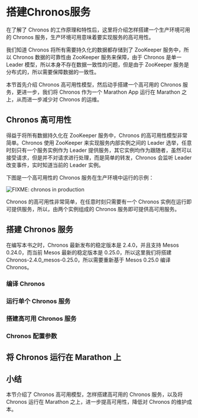 # 搭建Chronos服务

在了解了 Chronos 的工作原理和特性后，这里将介绍怎样搭建一个生产环境可用的 Chronos 服务，生产环境可用意味着要实现服务的高可用性。

我们知道 Chronos 将所有需要持久化的数据都存储到了 ZooKeeper 服务中，所以 Chronos 数据的可靠性由 ZooKeeper 服务来保障，由于 Chronos 是单一 Leader 模型，所以本身不存在数据一致性的问题，但是由于 ZooKeeper 服务是分布式的，所以需要保障数据的一致性。

本节首先介绍 Chronos 高可用性模型，然后动手搭建一个高可用的 Chronos 服务，更进一步，我们将 Chronos 作为一个 Marathon App 运行在 Marathon 之上，从而进一步减少对 Chronos 的运维。

## Chronos 高可用性

得益于将所有数据持久化在 ZooKeeper 服务中，Chronos 的高可用性模型非常简单。Chronos 使用 ZooKeeper 来实现服务内部实例之间的 Leader 选举，任意时刻只有一个服务实例作为 Leader 提供服务，其它实例均作为跟随者，虽然可以接受请求，但是并不对请求进行处理，而是简单的转发，Chronos 会监听 Leader 改变事件，实时知道当前的 Leader 实例。

下图是一个高可用性的 Chronos 服务在生产环境中运行的示例：

![FIXME: chronos in production](assets/chronos-in-production.png)

Chronos 的高可用性非常简单，在任意时刻只需要有一个 Chronos 实例在运行即可提供服务，所以，由两个实例组成的 Chronos 服务即可提供高可用服务。

## 搭建 Chronos 服务

在编写本书之时，Chronos 最新发布的稳定版本是 2.4.0，并且支持 Mesos 0.24.0，而当前 Mesos 最新的稳定版本是 0.25.0，所以这里我们将搭建 Chronos-2.4.0_mesos-0.25.0，所以需要重新基于 Mesos 0.25.0 编译 Chronos。

### 编译 Chronos


### 运行单个 Chronos 服务


### 搭建高可用 Chronos 服务


### Chronos 配置参数


## 将 Chronos 运行在 Marathon 上


## 小结

本节介绍了 Chronos 高可用模型，怎样搭建高可用的 Chronos 服务，以及将 Chronos 运行在 Marathon 之上，进一步提高可用性，降低对 Chronos 的维护成本。
